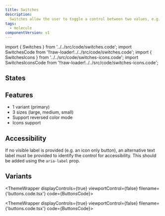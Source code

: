 ```yaml
---
title: Switches
description:
  Switches allow the user to toggle a control between two values, e.g. On / Off
tags:
  - molecule
componentVersion: v1
---
```


<!-- CODE IMPORTS -->

<!-- prettier-ignore -->
import { Switches } from '../../src/code/switches.code';
import SwitchesCode from '!!raw-loader!../../src/code/switches.code';
import { SwitchesIcons } from '../../src/code/switches-icons.code';
import SwitchesIconsCode from '!!raw-loader!../../src/code/switches-icons.code';

<!-- END CODE IMPORTS -->

<DocHeader props={props}/>

## States

<ThemeWrapper viewportControl={false}>
  <Switches />
</ThemeWrapper>

## Features

- 1 variant (primary)
- 3 sizes (large, medium, small)
- Support reversed color mode
- Icons support

## Accessibility

If no visible label is provided (e.g. an icon only button), an alternative text
label must be provided to identify the control for accessibility. This should be
added using the `aria-label` prop.

## Variants

<!-- prettier-ignore -->
<ThemeWrapper 
  displayControls={true}
  viewportControl={false}
  filename={'buttons.code.tsx'} 
  code={ButtonsCode}>
  <Switches />
</ThemeWrapper>

<!-- prettier-ignore -->
<ThemeWrapper 
  displayControls={true}
  viewportControl={false}
  filename={'buttons.code.tsx'} 
  code={ButtonsCode}>
  <SwitchesIcons />
</ThemeWrapper>
